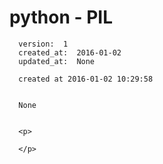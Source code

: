 
  # python - PIL

      version:  1
      created_at:  2016-01-02
      updated_at:  None

      created at 2016-01-02 10:29:58 


      None


      <p>
      
      </p>

  